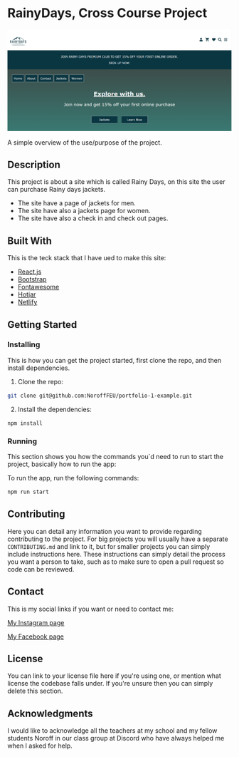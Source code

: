 # RainyDays, Cross Course Project

![homepage-picture-crosss-course-project](homepage-picture-cross-course-project.PNG)

A simple overview of the use/purpose of the project.

## Description

This project is about a site which is called Rainy Days, on this site the user can purchase Rainy days jackets.

- The site have a page of jackets for men.
- The site have also a jackets page for women.
- The site have also a check in and check out pages.

## Built With

This is the teck stack that I have ued to make this site:

- [React.js](https://reactjs.org/)
- [Bootstrap](https://getbootstrap.com)
- [Fontawesome](https://fontawesome.com/)
- [Hotjar](https://www.hotjar.com/)
- [Netlify](https://www.netlify.com/)

## Getting Started

### Installing

This is how you can get the project started, first clone the repo, and then install dependencies.

1. Clone the repo:

```bash
git clone git@github.com:NoroffFEU/portfolio-1-example.git
```

2. Install the dependencies:

```
npm install
```

### Running

This section shows you how the commands you`d need to run to start the project, basically how to run the app:

To run the app, run the following commands:

```bash
npm run start
```

## Contributing

Here you can detail any information you want to provide regarding contributing to the project. For big projects you will usually have a separate `CONTRIBUTING.md` and link to it, but for smaller projects you can simply include instructions here. These instructions can simply detail the process you want a person to take, such as to make sure to open a pull request so code can be reviewed.

## Contact

This is my social links if you want or need to contact me:

[My Instagram page](https://www.instagram.com/)

[My Facebook page](https://www.facebook.com/)

## License

You can link to your license file here if you're using one, or mention what license the codebase falls under. If you're unsure then you can simply delete this section.

## Acknowledgments

I would like to acknowledge all the teachers at my school and my fellow students Noroff in our class group at Discord who have always helped me when I asked for help.
